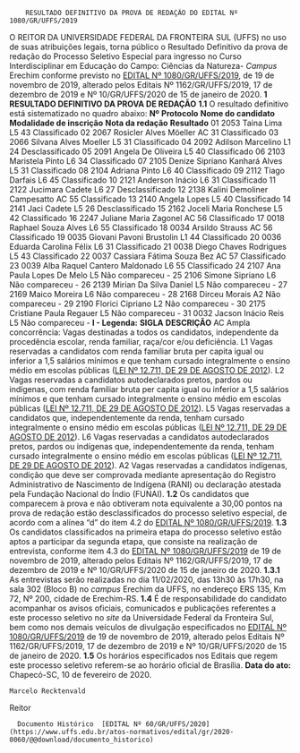         RESULTADO DEFINITIVO DA PROVA DE REDAÇÃO DO EDITAL Nº 1080/GR/UFFS/2019  

 O REITOR DA UNIVERSIDADE FEDERAL DA FRONTEIRA SUL (UFFS) no uso de suas atribuições legais, torna público o Resultado Definitivo da prova de redação do Processo Seletivo Especial para ingresso no Curso Interdisciplinar em Educação do Campo: Ciências da Natureza- *Campus*  Erechim conforme previsto no [EDITAL Nº 1080/GR/UFFS/2019](https://www.uffs.edu.br/atos-normativos/edital/gr/2019-1080), de 19 de novembro de 2019, alterado pelos Editais Nº 1162/GR/UFFS/2019, 17 de dezembro de 2019 e Nº 10/GR/UFFS/2020 de 15 de janeiro de 2020.  **1 RESULTADO DEFINITIVO DA PROVA DE REDAÇÃO** **1.1**  O resultado definitivo está sistematizado no quadro abaixo:     **Nº**    **Protocolo**   **Nome do candidato**   **Modalidade de inscrição**   **Nota da redação**   **Resultado**     01   2053   Taina Lima   L5   43   Classificado     02   2067   Rosicler Alves Möeller   AC   31   Classificado     03   2066   Silvana Alves Moeller   L5   31   Classificado     04   2092   Adilson Marcelino   L1   24   Desclassificado     05   2091   Angela De Oliveira   L5   40   Classificado     06   2103   Maristela Pinto   L6   34   Classificado     07   2105   Denize Sipriano Kanhará Alves   L5   31   Classificado     08   2104   Adriana Pinto   L6   40   Classificado     09   2112   Tiago Darfais   L6   45   Classificado     10   2121   Anderson Inácio   L6   31   Classificado     11   2122   Jucimara Cadete   L6   27   Desclassificado     12   2138   Kalini Demoliner Campesatto   AC   55   Classificado     13   2140   Angela Lopes   L5   40   Classificado     14   2141   Jaci Cadete   L5   26   Desclassificado     15   2162   Joceli Maria Ronchese   L5   42   Classificado     16   2247   Juliane Maria Zagonel   AC   56   Classificado     17   0018   Raphael Souza Alves   L6   55   Classificado     18   0034   Arsildo Strauss   AC   56   Classificado     19   0035   Giovani Pavoni Brustolin   L1   44   Classificado     20   0036   Eduarda Carolina Félix   L6   31   Classificado     21   0038   Diego Chaves Rodrigues   L5   43   Classificado     22   0037   Cassiara Fátima Souza Bez   AC   57   Classificado     23   0039   Alba Raquel Cantero Maldonado   L6   55   Classificado     24   2107   Ana Paula Lopes De Melo   L5   Não compareceu   -     25   2106   Simone Sipriano   L6   Não compareceu   -     26   2139   Mirian Da Silva Daniel   L5   Não compareceu   -     27   2169   Maico Moreira   L6   Não compareceu   -     28   2168   Dirceu Morais   A2   Não compareceu   -     29   2190   Florici Cipriano   L2   Não compareceu   -     30   2175   Cristiane Paula Regauer   L5   Não compareceu   -     31   0032   Jacson Inácio Reis   L5   Não compareceu   -     **I - Legenda:**      **SIGLA**   **DESCRIÇÃO**     AC   Ampla concorrência: Vagas destinadas a todos os candidatos, independente da procedência escolar, renda familiar, raça/cor e/ou deficiência.     L1   Vagas reservadas a candidatos com renda familiar bruta per capita igual ou inferior a 1,5 salários mínimos e que tenham cursado integralmente o ensino médio em escolas públicas ([LEI Nº 12.711, DE 29 DE AGOSTO DE 2012](http://www.planalto.gov.br/ccivil_03/_ato2011-2014/2012/lei/l12711.htm)).     L2   Vagas reservadas a candidatos autodeclarados pretos, pardos ou indígenas, com renda familiar bruta per capita igual ou inferior a 1,5 salários mínimos e que tenham cursado integralmente o ensino médio em escolas públicas ([LEI Nº 12.711, DE 29 DE AGOSTO DE 2012](http://www.planalto.gov.br/ccivil_03/_ato2011-2014/2012/lei/l12711.htm)).     L5   Vagas reservadas a candidatos que, independentemente da renda, tenham cursado integralmente o ensino médio em escolas públicas ([LEI Nº 12.711, DE 29 DE AGOSTO DE 2012](http://www.planalto.gov.br/ccivil_03/_ato2011-2014/2012/lei/l12711.htm)).     L6   Vagas reservadas a candidatos autodeclarados pretos, pardos ou indígenas que, independentemente da renda, tenham cursado integralmente o ensino médio em escolas públicas ([LEI Nº 12.711, DE 29 DE AGOSTO DE 2012](http://www.planalto.gov.br/ccivil_03/_ato2011-2014/2012/lei/l12711.htm)).     A2   Vagas reservadas a candidatos indígenas, condição que deve ser comprovada mediante apresentação do Registro Administrativo de Nascimento de Indígena (RANI) ou declaração atestada pela Fundação Nacional do Índio (FUNAI).     **1.2**  Os candidatos que comparecem à prova e não obtiveram nota equivalente a 30,00 pontos na prova de redação estão desclassificados do processo seletivo especial, de acordo com a alínea “d” do item 4.2 do [EDITAL Nº 1080/GR/UFFS/2019](https://www.uffs.edu.br/atos-normativos/edital/gr/2019-1080). **1.3**  Os candidatos classificados na primeira etapa do processo seletivo estão aptos a participar da segunda etapa, que consiste na realização de entrevista, conforme item 4.3 do [EDITAL Nº 1080/GR/UFFS/2019](https://www.uffs.edu.br/atos-normativos/edital/gr/2019-1080) de 19 de novembro de 2019, alterado pelos Editais Nº 1162/GR/UFFS/2019, 17 de dezembro de 2019 e Nº 10/GR/UFFS/2020 de 15 de janeiro de 2020. **1.3.1**  As entrevistas serão realizadas no dia 11/02/2020, das 13h30 às 17h30, na sala 302 (Bloco B) no *campus*  Erechim da UFFS, no endereço ERS 135, Km 72, Nº 200, cidade de Erechim-RS. **1.4**  É de responsabilidade do candidato acompanhar os avisos oficiais, comunicados e publicações referentes a este processo seletivo no *site* da Universidade Federal da Fronteira Sul, bem como nos demais veículos de divulgação especificados no [EDITAL Nº 1080/GR/UFFS/2019](https://www.uffs.edu.br/atos-normativos/edital/gr/2019-1080) de 19 de novembro de 2019, alterado pelos Editais Nº 1162/GR/UFFS/2019, 17 de dezembro de 2019 e Nº 10/GR/UFFS/2020 de 15 de janeiro de 2020. **1.5**  Os horários especificados nos Editais que regem este processo seletivo referem-se ao horário oficial de Brasília.      **Data do ato:** Chapecó-SC, 10 de fevereiro de 2020.   
 

    Marcelo Recktenvald   
 Reitor 

      Documento Histórico  [EDITAL Nº 60/GR/UFFS/2020](https://www.uffs.edu.br/atos-normativos/edital/gr/2020-0060/@@download/documento_historico)     
      